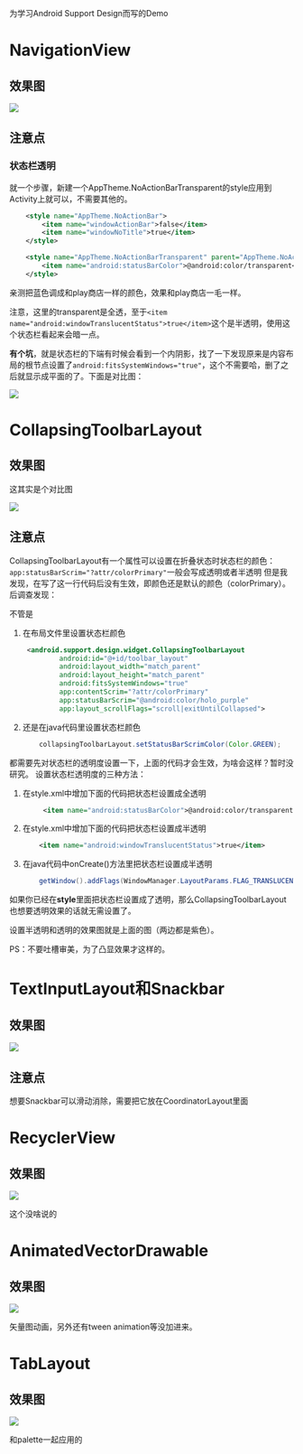 为学习Android Support Design而写的Demo

# NavigationView

## 效果图

![](http://7sbojw.com1.z0.glb.clouddn.com//asd/NavigationView.png?imageView/2/w/500)

## 注意点

### 状态栏透明
就一个步骤，新建一个AppTheme.NoActionBarTransparent的style应用到Activity上就可以，不需要其他的。
```xml
    <style name="AppTheme.NoActionBar">
        <item name="windowActionBar">false</item>
        <item name="windowNoTitle">true</item>
    </style>

    <style name="AppTheme.NoActionBarTransparent" parent="AppTheme.NoActionBar">
        <item name="android:statusBarColor">@android:color/transparent</item>
    </style>
```
亲测把蓝色调成和play商店一样的颜色，效果和play商店一毛一样。

注意，这里的transparent是全透，至于`<item name="android:windowTranslucentStatus">true</item>`这个是半透明，使用这个状态栏看起来会暗一点。

**有个坑**，就是状态栏的下端有时候会看到一个内阴影，找了一下发现原来是内容布局的根节点设置了`android:fitsSystemWindows="true"`，这个不需要哈，删了之后就显示成平面的了。下面是对比图：

![](http://7sbojw.com1.z0.glb.clouddn.com//asd/status_diff.png)

# CollapsingToolbarLayout

## 效果图

这其实是个对比图

![](http://7sbojw.com1.z0.glb.clouddn.com/ADW_collapsingToolbarLayout.gif)

## 注意点

CollapsingToolbarLayout有一个属性可以设置在折叠状态时状态栏的颜色：
`app:statusBarScrim="?attr/colorPrimary"`一般会写成透明或者半透明
但是我发现，在写了这一行代码后没有生效，即颜色还是默认的颜色（colorPrimary）。
后调查发现：

不管是
1. 在布局文件里设置状态栏颜色
   ```xml
    <android.support.design.widget.CollapsingToolbarLayout
            android:id="@+id/toolbar_layout"
            android:layout_width="match_parent"
            android:layout_height="match_parent"
            android:fitsSystemWindows="true"
            app:contentScrim="?attr/colorPrimary"
            app:statusBarScrim="@android:color/holo_purple"
            app:layout_scrollFlags="scroll|exitUntilCollapsed">
   ```
2. 还是在java代码里设置状态栏颜色
   ```java
       collapsingToolbarLayout.setStatusBarScrimColor(Color.GREEN);
   ```

都需要先对状态栏的透明度设置一下，上面的代码才会生效，为啥会这样？暂时没研究。
设置状态栏透明度的三种方法：
1. 在style.xml中增加下面的代码把状态栏设置成全透明
   ```xml
        <item name="android:statusBarColor">@android:color/transparent</item>
   ```

2. 在style.xml中增加下面的代码把状态栏设置成半透明
   ```xml
       <item name="android:windowTranslucentStatus">true</item>
   ```

3. 在java代码中onCreate()方法里把状态栏设置成半透明
   ```java
       getWindow().addFlags(WindowManager.LayoutParams.FLAG_TRANSLUCENT_STATUS);
   ```

如果你已经在**style**里面把状态栏设置成了透明，那么CollapsingToolbarLayout也想要透明效果的话就无需设置了。

设置半透明和透明的效果图就是上面的图（两边都是紫色）。

PS：不要吐槽审美，为了凸显效果才这样的。

# TextInputLayout和Snackbar
## 效果图

![](http://7sbojw.com1.z0.glb.clouddn.com//asd/inputlayout&snkb.gif)

## 注意点
想要Snackbar可以滑动消除，需要把它放在CoordinatorLayout里面
# RecyclerView
## 效果图

![](http://7sbojw.com1.z0.glb.clouddn.com/recyvlerview.gif)

这个没啥说的
# AnimatedVectorDrawable
## 效果图

![](http://7sbojw.com1.z0.glb.clouddn.com//asd/animatedVectorDrawable.gif)

矢量图动画，另外还有tween animation等没加进来。
# TabLayout
## 效果图

![](http://7sbojw.com1.z0.glb.clouddn.com//asd/tablayout.gif)

和palette一起应用的

